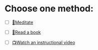 # Choose one method:

- [ ] [🧘Meditate](1-1A.md)

- [ ] [📖Read a book](1-1B.md)

- [ ] [📺Watch an instructional video](1-1C.md)
